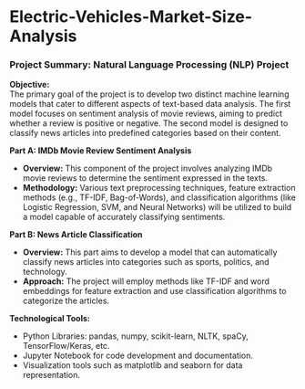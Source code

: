 # Electric-Vehicles-Market-Size-Analysis

### Project Summary: Natural Language Processing (NLP) Project

**Objective:**  
The primary goal of the project is to develop two distinct machine learning models that cater to different aspects of text-based data analysis. The first model focuses on sentiment analysis of movie reviews, aiming to predict whether a review is positive or negative. The second model is designed to classify news articles into predefined categories based on their content.

**Part A: IMDb Movie Review Sentiment Analysis**

- **Overview:** This component of the project involves analyzing IMDb movie reviews to determine the sentiment expressed in the texts.
- **Methodology:** Various text preprocessing techniques, feature extraction methods (e.g., TF-IDF, Bag-of-Words), and classification algorithms (like Logistic Regression, SVM, and Neural Networks) will be utilized to build a model capable of accurately classifying sentiments.

**Part B: News Article Classification**

- **Overview:** This part aims to develop a model that can automatically classify news articles into categories such as sports, politics, and technology.
- **Approach:** The project will employ methods like TF-IDF and word embeddings for feature extraction and use classification algorithms to categorize the articles.

**Technological Tools:**
- Python Libraries: pandas, numpy, scikit-learn, NLTK, spaCy, TensorFlow/Keras, etc.
- Jupyter Notebook for code development and documentation.
- Visualization tools such as matplotlib and seaborn for data representation.
